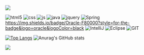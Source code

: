 <img src="https://capsule-render.vercel.app/api?type=waving&color=BDBDC8&height=150&section=header&text=shin%20dongeok" />


<!--
**shindongeok/shindongeok** is a ✨ _special_ ✨ repository because its `README.md` (this file) appears on your GitHub profile.

Here are some ideas to get you started:

- 🔭 I’m currently working on ...
- 🌱 I’m currently learning ...
- 👯 I’m looking to collaborate on ...
- 🤔 I’m looking for help with ...
- 💬 Ask me about ...
- 📫 How to reach me: ...
- 😄 Pronouns: ...
- ⚡ Fun fact: ...
-->

![html5](https://img.shields.io/badge/HTML5-E34F26?style=for-the-badge&logo=html5&logoColor=white)
![css](https://img.shields.io/badge/CSS-239120?&style=for-the-badge&logo=css3&logoColor=white)
![js](https://img.shields.io/badge/JavaScript-F7DF1E?style=for-the-badge&logo=JavaScript&logoColor=white)
![java](https://img.shields.io/badge/Java-ED8B00?style=for-the-badge&logo=openjdk&logoColor=white)
![jquery](https://img.shields.io/badge/jQuery-0769AD?style=for-the-badge&logo=jquery&logoColor=white)
![Spring](https://img.shields.io/badge/Spring-6DB33F?style=for-the-badge&logo=spring&logoColor=white)
https://img.shields.io/badge/Oracle-F80000?style=for-the-badge&logo=oracle&logoColor=black
![IntelliJ](https://img.shields.io/badge/IntelliJ_IDEA-000000.svg?style=for-the-badge&logo=intellij-idea&logoColor=white)
![Eclipse](https://img.shields.io/badge/Eclipse-2C2255?style=for-the-badge&logo=eclipse&logoColor=white)
![GIT](https://img.shields.io/badge/GIT-E44C30?style=for-the-badge&logo=git&logoColor=white)



[![Top Langs](https://github-readme-stats.vercel.app/api/top-langs/?username=shindongeok)](https://github.com/anuraghazra/github-readme-stats)
![Anurag's GitHub stats](https://github-readme-stats.vercel.app/api?username=shindongeok&show_icons=true&bg_color=00000000)



<img src="https://capsule-render.vercel.app/api?type=waving&color=BDBDC8&height=150&section=footer" />
